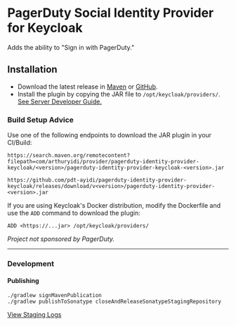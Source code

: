 # PagerDuty Social Identity Provider for Keycloak

Adds the ability to "Sign in with PagerDuty."

## Installation

- Download the latest release in [Maven](https://search.maven.org/search?q=g:com.arthuryidi.provider) or [GitHub](https://github.com/pdt-ayidi/pagerduty-identity-provider-keycloak/releases/latest).
- Install the plugin by copying the JAR file to `/opt/keycloak/providers/`. [See Server Developer Guide.](https://www.keycloak.org/docs/latest/server_development/index.html#deploy-the-script-jar)

### Build Setup Advice

Use one of the following endpoints to download the JAR plugin in your CI/Build:

```shell
https://search.maven.org/remotecontent?filepath=com/arthuryidi/provider/pagerduty-identity-provider-keycloak/<version>/pagerduty-identity-provider-keycloak-<version>.jar
```
```shell
https://github.com/pdt-ayidi/pagerduty-identity-provider-keycloak/releases/download/v<version>/pagerduty-identity-provider-<version>.jar
```

If you are using Keycloak's Docker distribution, modify the Dockerfile and use the `ADD` command to download the plugin:

```
ADD <https://...jar> /opt/keycloak/providers/
```

_Project not sponsored by PagerDuty._

---

### Development

#### Publishing

```
./gradlew signMavenPublication 
./gradlew publishToSonatype closeAndReleaseSonatypeStagingRepository
```
[View Staging Logs](https://s01.oss.sonatype.org/#stagingRepositories)


